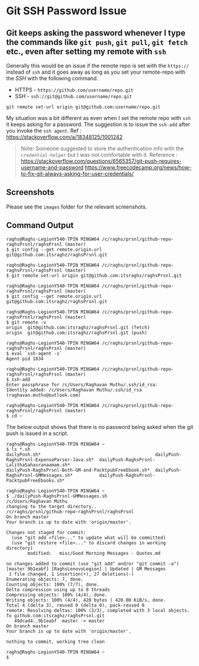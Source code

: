 # Git SSH Password Issue

## Git keeps asking the password whenever I type the commands like `git push`, `git pull`, `git fetch` etc., even after setting my remote with `ssh`

Generally this would be an issue if the remote repo is set with the `https://` instead of `ssh` and it goes away as long as you set your remote-repo with the *SSH* with the following command.

* HTTPS - `https://github.com/username/repo.git`
* SSH - `ssh://git@github.com/username/repo.git`

```
git remote set-url origin git@github.com:username/repo.git
```

 My situation was a bit different as even when I set the remote repo with `ssh` it keeps asking for a password. The suggestion is to issue the `ssh-add` after you invoke the `ssh agent`. Ref : https://stackoverflow.com/a/18348125/1001242

 > Note: Someone suggested to store the authentication info with the `credential-helper` but I was not comfortable with it.
   Reference : https://stackoverflow.com/questions/6565357/git-push-requires-username-and-password
   https://www.freecodecamp.org/news/how-to-fix-git-always-asking-for-user-credentials/

## Screenshots

  Please see the `images` folder for the relevant screenshots.

## Command Output

```
raghs@Raghs-LegionY540-TPIN MINGW64 /c/raghs/prsnl/github-repo-raghsPrsnl/raghsPrsnl (master)
$ git config --get remote.origin.url
git@github.com:itsraghz/raghsPrsnl.git

raghs@Raghs-LegionY540-TPIN MINGW64 /c/raghs/prsnl/github-repo-raghsPrsnl/raghsPrsnl (master)
$ git remote set-url origin git@github.com:itsraghz/raghsPrsnl.git

raghs@Raghs-LegionY540-TPIN MINGW64 /c/raghs/prsnl/github-repo-raghsPrsnl/raghsPrsnl (master)
$ git config --get remote.origin.url
git@github.com:itsraghz/raghsPrsnl.git

raghs@Raghs-LegionY540-TPIN MINGW64 /c/raghs/prsnl/github-repo-raghsPrsnl/raghsPrsnl (master)
$ git remote -v
origin  git@github.com:itsraghz/raghsPrsnl.git (fetch)
origin  git@github.com:itsraghz/raghsPrsnl.git (push)

raghs@Raghs-LegionY540-TPIN MINGW64 /c/raghs/prsnl/github-repo-raghsPrsnl/raghsPrsnl (master)
$ eval `ssh-agent -s`
Agent pid 1834

raghs@Raghs-LegionY540-TPIN MINGW64 /c/raghs/prsnl/github-repo-raghsPrsnl/raghsPrsnl (master)
$ ssh-add
Enter passphrase for /c/Users/Raghavan Muthu/.ssh/id_rsa:
Identity added: /c/Users/Raghavan Muthu/.ssh/id_rsa (raghavan.muthu@outlook.com)

raghs@Raghs-LegionY540-TPIN MINGW64 /c/raghs/prsnl/github-repo-raghsPrsnl/raghsPrsnl (master)
$ cd ~
```

The below output shows that there is no password being asked when the git push is issued in a script.

```
raghs@Raghs-LegionY540-TPIN MINGW64 ~
$ ls *.sh
dailyPush.sh*                                           dailyPush-RaghsPrsnl-ExpenseParser-Java.sh*  dailyPush-RaghsPrsnl-LalithaSahasranaamam.sh*
dailyPush-RaghsPrsnl-Both-GM-and-PacktpubFreeEbook.sh*  dailyPush-RaghsPrsnl-GMMessages.sh*          dailyPush-RaghsPrsnl-PacktpubFreeEbooks.sh*

raghs@Raghs-LegionY540-TPIN MINGW64 ~
$ ./dailyPush-RaghsPrsnl-GMMessages.sh
/c/Users/Raghavan Muthu
changing to the target directory..
/c/raghs/prsnl/github-repo-raghsPrsnl/raghsPrsnl
On branch master
Your branch is up to date with 'origin/master'.

Changes not staged for commit:
  (use "git add <file>..." to update what will be committed)
  (use "git restore <file>..." to discard changes in working directory)
        modified:   misc/Good Morning Messages - Quotes.md

no changes added to commit (use "git add" and/or "git commit -a")
[master 9b1eabf] [RaghsLenovoLegion] | Updated | GM Messages
 1 file changed, 1 insertion(+), 27 deletions(-)
Enumerating objects: 7, done.
Counting objects: 100% (7/7), done.
Delta compression using up to 8 threads
Compressing objects: 100% (4/4), done.
Writing objects: 100% (4/4), 420 bytes | 420.00 KiB/s, done.
Total 4 (delta 3), reused 0 (delta 0), pack-reused 0
remote: Resolving deltas: 100% (3/3), completed with 3 local objects.
To github.com:itsraghz/raghsPrsnl.git
   49dcad4..9b1eabf  master -> master
On branch master
Your branch is up to date with 'origin/master'.

nothing to commit, working tree clean

raghs@Raghs-LegionY540-TPIN MINGW64 ~
$
```
